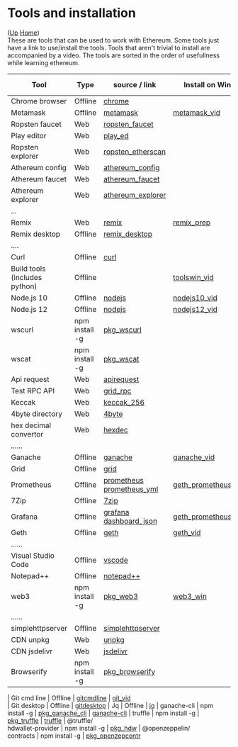 # Tools and installation

([Up](..) [Home](..\..))<br>
These are tools that can be used to work with Ethereum. Some tools just have a link to use/install the tools.
Tools that aren't trivial to install are accompanied by a video.
The tools are sorted in the order of usefullness while learning ethereum.


| Tool                           | Type           | source / link                    | Install on Windows     | Install on Macintosh   |  Install on Ubuntu        
| ------------                   | --------       | ---------                        | -----                  | -----------            | -----------               
| Chrome browser                 | Offline        | [chrome]
| Metamask                       | Offline        | [metamask]                       | [metamask_vid]
| Ropsten faucet                 | Web            | [ropsten_faucet]
| Play editor                    | Web            | [play_ed]
| Ropsten explorer               | Web            | [ropsten_etherscan]
| Athereum config                | Web            | [athereum_config]
| Athereum faucet                | Web            | [athereum_faucet]
| Athereum explorer              | Web            | [athereum_explorer]
| ...                                      
| Remix                          | Web            | [remix]                         | [remix_prep]
| Remix desktop                  | Offline        | [remix_desktop]
| ....                                     
| Curl                           | Offline        | [curl]
| Build tools (includes python)  | Offline        |                                  | [toolswin_vid]         | [tools_mac]            | [python_ubu]<br>[tools_ubu]
| Node.js 10                     | Offline        | [nodejs]                         | [nodejs10_vid]         | [nodejs10_mac]         | [nodejs10_ubu]
| Node.js 12                     | Offline        | [nodejs]                         | [nodejs12_vid]         |                        |
| wscurl                         | npm install -g | [pkg_wscurl]
| wscat                          | npm install -g | [pkg_wscat] 
| Api request                    | Web            | [apirequest]         
| Test RPC API                   | Web            | [grid_rpc]           
| Keccak                         | Web            | [keccak_256]
| 4byte directory                | Web            | [4byte]
| hex decimal convertor          | Web            | [hexdec]
| ......
| Ganache                        | Offline        | [ganache]                        | [ganache_vid]
| Grid                           | Offline        | [grid]
| Prometheus                     | Offline        | [prometheus]<br>[prometheus_yml] | [geth_prometheus_grafana]
| 7Zip                           | Offline        | [7zip]
| Grafana                        | Offline        | [grafana]<br>[dashboard_json]    | [geth_prometheus_grafana]
| Geth                           | Offline        | [geth]                           | [geth_vid]   
| ......
| Visual Studio Code             | Offline        | [vscode]
| Notepad++                      | Offline        | [notepad++]
| web3                           | npm install -g | [pkg_web3]                       | [web3_win]          | [web3_mac]            | [web3_ubu]
| ......
| simplehttpserver               | Offline        | [simplehttpserver]
| CDN unpkg                      | Web            | [unpkg]
| CDN jsdelivr                   | Web            | [jsdelivr]
| Browserify                     | npm install -g | [pkg_browserify]

| Git cmd line                   | Offline        | [gitcmdline]                     | [git_vid]    
| Git desktop                    | Offline        | [gitdesktop]
| Jq                             | Offline        | [jq]
| ganache-cli                    | npm install -g | [pkg_ganache_cli]                | [ganache-cli]
| truffle                        | npm install -g | [pkg_truffle]                    | [truffle]
| @truffle/<br>hdwallet-provider | npm install -g | [pkg_hdw]
| @openzeppelin/<br>contracts    | npm install -g | [pkg_openzepcontr]


[simplehttpserver]:         https://docs.python.org/2/library/simplehttpserver.html
[pkg_browserify]:           https://www.npmjs.com/package/browserify
[unpkg]:                    https://unpkg.com
[jsdelivr]:                 https://www.jsdelivr.com/

[notepad++]:        https://notepad-plus-plus.org
[vscode]:           https://code.visualstudio.com/

[7zip]:               https://www.7-zip.org/
[keccak_256]:         https://emn178.github.io/online-tools/keccak_256.html
[4byte]:              https://www.4byte.directory
[hexdec]:             https://www.binaryhexconverter.com/hex-to-decimal-converter

[chrome]:             https://www.google.com/chrome/
[metamask]:           https://metamask.io
[ropsten_faucet]:     https://faucet.metamask.io/
[play_ed]:            https://playproject.io/play-ed/
[ropsten_etherscan]:  https://ropsten.etherscan.io/
[athereum_config]:    https://github.com/ethereum-lists/chains/blob/master/_data/chains/43110.json
[athereum_faucet]:    http://athfaucet.ava.network/
[athereum_explorer]:  http://athexplorer.ava.network


[apirequest]:       https://www.apirequest.io/
[grid_rpc]:         https://web3examples.com/grid-rpc-app/build
[grid_rpc_gh]:      https://github.com/web3examples/grid-rpc-app
[remix]:            https://remix.ethereum.org
[remix_prep]:       Prepare_Remix.html
[remix_ide_doc]:    https://remix-ide.readthedocs.io/en/latest/





[remix_desktop]: https://github.com/ethereum/remix-desktop/releases
[nodejs]:        https://nodejs.org/en/
[ganache]:       https://www.trufflesuite.com/ganache
[geth]:          https://geth.ethereum.org/downloads
[gitcmdline]:    https://git-scm.com/download/win
[gitdesktop]:    https://desktop.github.com
[curl]:          https://curl.haxx.se/download.html
[jq]:            https://stedolan.github.io/jq/download
[grid]:          https://grid.ethereum.org

[metamask_vid]:  Install_MetaMask_Windows.html
[nodejs10_vid]:  Install_node.js_10_Windows.html
[nodejs12_vid]:  Install_node.js_12_Windows.html
[toolswin_vid]:  Install_tools_Windows.html
[ganache_vid]:   Install_ganache_Windows_Use_HTTPS.html
[geth_vid]:      Install_geth_Windows_use_https.html
[git_vid]:       Install_git_Windows.html

[nodejs10_mac]:  Install_node.js_Macintosh.html
[tools_mac]:     Install_tools_Macintosh.html
[nodejs10_ubu]:  Install_node.js_10_Ubuntu.html

[python_ubu]:    Install_python_Ubuntu.html
[tools_ubu]:     Install_tools_Ubuntu.html


[pkg_web3]:         https://www.npmjs.com/package/web3
[pkg_ganache_cli]:  https://www.npmjs.com/package/ganache-cli
[pkg_truffle]:      https://www.npmjs.com/package/truffle
[pkg_hdw]:          https://www.npmjs.com/package/@truffle/hdwallet-provider
[pkg_openzepcontr]: https://www.npmjs.com/package/@openzeppelin/contracts
[pkg_wscurl]:       https://www.npmjs.com/package/wscurl
[pkg_wscat]:        https://www.npmjs.com/package/wscat

[web3_win]:         Install_Web3_Windows.html
[web3_mac]:         Install_Web3_Macintosh.html
[web3_ubu]:         Install_Web3_Ubuntu.html
[ganache-cli]:      Install_ganache_cli_Windows_Use_HTTPS.html
[truffle]:          Install_Truffle.html

[prometheus]: https://prometheus.io/
[prometheus_yml]: https://github.com/karalabe/geth-prometheus
[grafana]: https://grafana.com/
[dashboard_json]: https://gist.github.com/karalabe/e7ca79abdec54755ceae09c08bd090cd
[geth_prometheus_grafana]: http://web3examples.com/ethereum/demo/Geth_Prometheus_Grafana.html
